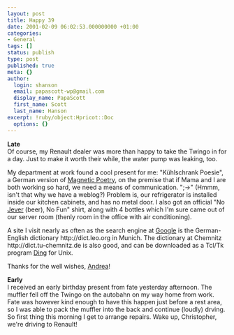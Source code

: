```yaml
---
layout: post
title: Happy 39
date: 2001-02-09 06:02:53.000000000 +01:00
categories:
- General
tags: []
status: publish
type: post
published: true
meta: {}
author:
  login: shanson
  email: papascott-wp@gmail.com
  display_name: PapaScott
  first_name: Scott
  last_name: Hanson
excerpt: !ruby/object:Hpricot::Doc
  options: {}
---
```

<p><b>Late</b><br />
Of course, my Renault dealer was more than happy to take the Twingo in for a day. Just to make it worth their while, the water pump was leaking, too.</p>
<p>My department at work found a cool present for me: "Kühlschrank Poesie", a German version of <a href="http://www.magneticpoetry.com/">Magnetic Poetry</a>, on the premise that if Mama and I are both working so hard, we need a means of communication. ";->" (Hmmm, isn't that why we have a weblog?) Problem is, our refrigerator is installed inside our kitchen cabinets, and has no metal door. I also got an official "No <a href="http://www.jever.de/englisch/home/home_frame.htm">Jever</a> (beer), No Fun" shirt, along with 4 bottles which I'm sure came out of our server room (thenly room in the office with air conditioning).</p>
<p>A site I visit nearly as often as the search engine at <a href="http://www.google.com/search?q=PapaScott&btnG=Google+Search">Google</a> is the German-English dictionary http://dict.leo.org in Munich. The dictionary at Chemnitz http://dict.tu-chemnitz.de is also good, and can be downloaded as a Tcl/Tk program <a href="http://www.tu-chemnitz.de/~fri/ding">Ding</a> for Unix.</p>
<p>Thanks for the well wishes, <a href="http://andrea.editthispage.com/2001/02/09">Andrea</a>!</p>
<p><b>Early</b><br />
I received an early birthday present from fate yesterday afternoon. The muffler fell off the Twingo on the autobahn on my way home from work. Fate was however kind enough to have this happen just before a rest area, so I was able to pack the muffler into the back and continue (loudly) drving. So first thing this morning I get to arrange repairs. Wake up, Christopher, we're driving to Renault!</p>
